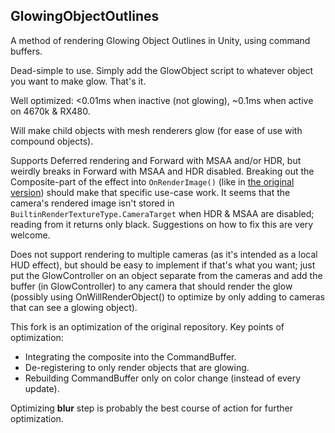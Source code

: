 ## GlowingObjectOutlines
A method of rendering Glowing Object Outlines in Unity, using command buffers.

Dead-simple to use. Simply add the GlowObject script to whatever object you want to make glow. That's it.

Well optimized: <0.01ms when inactive (not glowing), ~0.1ms when active on 4670k & RX480.

Will make child objects with mesh renderers glow (for ease of use with compound objects).

Supports Deferred rendering and Forward with MSAA and/or HDR, but weirdly breaks in Forward with MSAA and HDR disabled. Breaking out the Composite-part of the effect into `OnRenderImage()` (like in [the original version](https://github.com/KarlRamstedt/GlowingObjectOutlines/blob/205582a24d21537b28a727fa78e3d9e94fba9671/Assets/Scripts/GlowComposite.cs)) should make that specific use-case work.
It seems that the camera's rendered image isn't stored in `BuiltinRenderTextureType.CameraTarget` when HDR & MSAA are disabled; reading from it returns only black. Suggestions on how to fix this are very welcome.

Does not support rendering to multiple cameras (as it's intended as a local HUD effect), but should be easy to implement if that's what you want; just put the GlowController on an object separate from the cameras and add the buffer (in GlowController) to any camera that should render the glow (possibly using OnWillRenderObject() to optimize by only adding to cameras that can see a glowing object).


This fork is an optimization of the original repository. Key points of optimization:

- Integrating the composite into the CommandBuffer.
- De-registering to only render objects that are glowing.
- Rebuilding CommandBuffer only on color change (instead of every update).

Optimizing **blur** step is probably the best course of action for further optimization.
